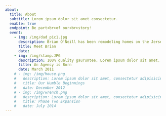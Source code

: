 ```yaml
---
about:
  title: About
  subtitle: Lorem ipsum dolor sit amet consectetur.
  enable: true
  endpoint: Be part<br>of our<br>story!
  event:
    - img: /img/dad_pic1.jpg
      description: Brian O'Neill has been remodeling homes on the Jersey shore for over 30 years. Brian and his exception crew always work with the customer to meet every expectation. Quality is of the upmost consistence, and pricing for services is always extremely fair. 
      title: Meet Brian
      date:
    - img: /img/stamp.JPG
      description: 100% quality gauruntee. Lorem ipsum dolor sit amet, consectetur adipisicing elit. Sunt ut voluptatum eius sapiente, totam reiciendis temporibus qui quibusdam, recusandae sit vero unde, sed, incidunt et ea quo dolore laudantium consectetur!
      title: An Agency is Born
      date: March 2011
    # - img: /img/house.png
    #   description: Lorem ipsum dolor sit amet, consectetur adipisicing elit. Minima maxime quam architecto quo inventore harum ex magni, dicta impedit.
    #   title: Our Humble Beginnings
    #   date: December 2012
    # - img: /img/wrench.png
    #   description: Lorem ipsum dolor sit amet, consectetur adipisicing elit. Sunt ut voluptatum eius sapiente, totam reiciendis temporibus qui quibusdam, recusandae sit vero unde, sed, incidunt et ea quo dolore laudantium consectetur!
    #   title: Phase Two Expansion
    #   date: July 2014
---
```

